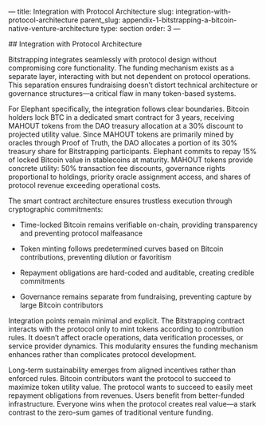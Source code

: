 — title: Integration with Protocol Architecture slug:
integration-with-protocol-architecture parent\_slug:
appendix-1-bitstrapping-a-bitcoin-native-venture-architecture type:
section order: 3 —

\## Integration with Protocol Architecture

Bitstrapping integrates seamlessly with protocol design without
compromising core functionality. The funding mechanism exists as a
separate layer, interacting with but not dependent on protocol
operations. This separation ensures fundraising doesn’t distort
technical architecture or governance structures—a critical flaw in many
token-based systems.

For Elephant specifically, the integration follows clear boundaries.
Bitcoin holders lock BTC in a dedicated smart contract for 3 years,
receiving MAHOUT tokens from the DAO treasury allocation at a 30%
discount to projected utility value. Since MAHOUT tokens are primarily
mined by oracles through Proof of Truth, the DAO allocates a portion of
its 30% treasury share for Bitstrapping participants. Elephant commits
to repay 15% of locked Bitcoin value in stablecoins at maturity. MAHOUT
tokens provide concrete utility: 50% transaction fee discounts,
governance rights proportional to holdings, priority oracle assignment
access, and shares of protocol revenue exceeding operational costs.

The smart contract architecture ensures trustless execution through
cryptographic commitments:

-   Time-locked Bitcoin remains verifiable on-chain, providing
    transparency and preventing protocol malfeasance

-   Token minting follows predetermined curves based on Bitcoin
    contributions, preventing dilution or favoritism

-   Repayment obligations are hard-coded and auditable, creating
    credible commitments

-   Governance remains separate from fundraising, preventing capture by
    large Bitcoin contributors

Integration points remain minimal and explicit. The Bitstrapping
contract interacts with the protocol only to mint tokens according to
contribution rules. It doesn’t affect oracle operations, data
verification processes, or service provider dynamics. This modularity
ensures the funding mechanism enhances rather than complicates protocol
development.

Long-term sustainability emerges from aligned incentives rather than
enforced rules. Bitcoin contributors want the protocol to succeed to
maximize token utility value. The protocol wants to succeed to easily
meet repayment obligations from revenues. Users benefit from
better-funded infrastructure. Everyone wins when the protocol creates
real value—a stark contrast to the zero-sum games of traditional venture
funding.
